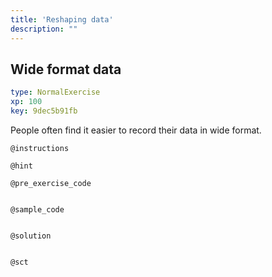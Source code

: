 ```yaml
---
title: 'Reshaping data'
description: ""
---
```


## Wide format data

```yaml
type: NormalExercise 
xp: 100 
key: 9dec5b91fb   
```


People often find it easier to record their data in wide format.


`@instructions`


`@hint`


`@pre_exercise_code`

```{r}

```


`@sample_code`

```{r}

```


`@solution`

```{r}

```


`@sct`

```{r}

```



